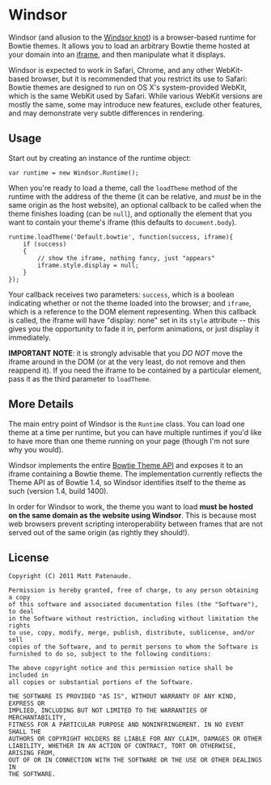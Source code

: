 Windsor
=======
Windsor (and allusion to the [Windsor knot][knot]) is a browser-based runtime for Bowtie themes. It allows you to load an arbitrary Bowtie theme hosted at your domain into an [iframe][iframe], and then manipulate what it displays.

Windsor is expected to work in Safari, Chrome, and any other WebKit-based browser, but it is recommended that you restrict its use to Safari: Bowtie themes are designed to run on OS X's system-provided WebKit, which is the same WebKit used by Safari. While various WebKit versions are mostly the same, some may introduce new features, exclude other features, and may demonstrate very subtle differences in rendering.

  [knot]: http://en.wikipedia.org/wiki/Windsor_knot
  [iframe]: http://www.w3.org/TR/html5/the-iframe-element.html

Usage
-----
Start out by creating an instance of the runtime object:

    var runtime = new Windsor.Runtime();

When you're ready to load a theme, call the `loadTheme` method of the runtime with the address of the theme (it can be relative, and *must* be in the same origin as the host website), an optional callback to be called when the theme finishes loading (can be `null`), and optionally the element that you want to contain your theme's iframe (this defaults to `document.body`).

    runtime.loadTheme('Default.bowtie', function(success, iframe){
        if (success)
        {
            // show the iframe, nothing fancy, just "appears"
            iframe.style.display = null;
        }
    });

Your callback receives two parameters: `success`, which is a boolean indicating whether or not the theme loaded into the browser; and `iframe`, which is a reference to the DOM element representing. When this callback is called, the iframe will have "display: none" set in its `style` attribute -- this gives you the opportunity to fade it in, perform animations, or just display it immediately.

**IMPORTANT NOTE**: it is strongly advisable that you *DO NOT* move the iframe around in the DOM (or at the very least, do not remove and then reappend it). If you need the iframe to be contained by a particular element, pass it as the third parameter to `loadTheme`.

More Details
------------
The main entry point of Windsor is the `Runtime` class. You can load one theme at a time per runtime, but you can have multiple runtimes if you'd like to have more than one theme running on your page (though I'm not sure why you would).

Windsor implements the entire [Bowtie Theme API][api] and exposes it to an iframe containing a Bowtie theme. The implementation currently reflects the Theme API as of Bowtie 1.4, so Windsor identifies itself to the theme as such (version 1.4, build 1400).

  [api]: http://library.13bold.com/developing-themes-for-bowtie/

In order for Windsor to work, the theme you want to load **must be hosted on the same domain as the website using Windsor**. This is because most web browsers prevent scripting interoperability between frames that are not served out of the same origin (as rightly they should!).

License
-------
    Copyright (C) 2011 Matt Patenaude.

    Permission is hereby granted, free of charge, to any person obtaining a copy
    of this software and associated documentation files (the "Software"), to deal
    in the Software without restriction, including without limitation the rights
    to use, copy, modify, merge, publish, distribute, sublicense, and/or sell
    copies of the Software, and to permit persons to whom the Software is
    furnished to do so, subject to the following conditions:

    The above copyright notice and this permission notice shall be included in
    all copies or substantial portions of the Software.

    THE SOFTWARE IS PROVIDED "AS IS", WITHOUT WARRANTY OF ANY KIND, EXPRESS OR
    IMPLIED, INCLUDING BUT NOT LIMITED TO THE WARRANTIES OF MERCHANTABILITY,
    FITNESS FOR A PARTICULAR PURPOSE AND NONINFRINGEMENT. IN NO EVENT SHALL THE
    AUTHORS OR COPYRIGHT HOLDERS BE LIABLE FOR ANY CLAIM, DAMAGES OR OTHER
    LIABILITY, WHETHER IN AN ACTION OF CONTRACT, TORT OR OTHERWISE, ARISING FROM,
    OUT OF OR IN CONNECTION WITH THE SOFTWARE OR THE USE OR OTHER DEALINGS IN
    THE SOFTWARE.